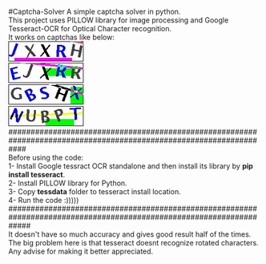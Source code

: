#Captcha-Solver
A simple captcha solver in python.  
This project uses PILLOW library for image processing and Google Tesseract-OCR for Optical Character recognition.  
It works on captchas like below:  
![sample 1](https://raw.githubusercontent.com/armooey/Captcha-Solver/master/Demo/11.jpg)  
![sample 1](https://raw.githubusercontent.com/armooey/Captcha-Solver/master/Demo/1.jpg)  
![sample 1](https://raw.githubusercontent.com/armooey/Captcha-Solver/master/Demo/7.jpg)  
![sample 1](https://raw.githubusercontent.com/armooey/Captcha-Solver/master/Demo/9.jpg)  
####################################################################################################################  
Before using the code:  
1- Install Google tessract OCR standalone and then install its library by **pip install tesseract**.  
2- Install PILLOW library for Python.  
3- Copy **tessdata** folder to tesseract install location.  
4- Run the code :)))))  
#####################################################################################################################  
It doesn't have so much accuracy and gives good result half of the times.  
The big problem here is that tesseract doesnt recognize rotated characters.  
Any advise for making it better appreciated.

